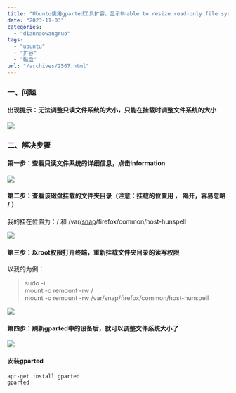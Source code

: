 ```yaml
---
title: "Ubuntu使用gparted工具扩容，显示Unable to resize read-only file system"
date: "2023-11-03"
categories: 
  - "diannaowangruo"
tags: 
  - "ubuntu"
  - "扩容"
  - "磁盘"
url: "/archives/2567.html"
---
```


### 一、问题

#### 出现提示：无法调整只读文件系统的大小，只能在挂载时调整文件系统的大小

![](https://img-cloud.zhoujie218.top/2023/11/03/654469d07f2ba.webp)

### 二、解决步骤

#### 第一步：查看只读文件系统的详细信息，点击Information

![](https://img-cloud.zhoujie218.top/2023/11/03/654469d8880a7.webp)

#### 第二步：查看该磁盘挂载的文件夹目录（注意：挂载的位置用 ， 隔开，容易忽略 / ）

我的挂在位置为：/ 和 /var/[snap](https://so.csdn.net/so/search?q=snap&spm=1001.2101.3001.7020)/firefox/common/host-hunspell

![](https://img-cloud.zhoujie218.top/2023/11/03/654469db5a99b.webp)

#### 第三步：以root权限打开终端，重新挂载文件夹目录的读写权限

以我的为例：

> sudo -i  
> mount -o remount -rw /  
> mount -o remount -rw /var/snap/firefox/common/host-hunspell

![](https://img-cloud.zhoujie218.top/2023/11/03/654469de55622.webp)

#### 第四步：刷新gparted中的设备后，就可以调整文件系统大小了

![](https://img-cloud.zhoujie218.top/2023/11/03/654469e18c674.webp)

#### 安装gparted

```
apt-get install gparted
gparted
```
